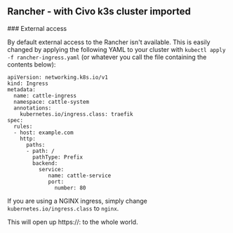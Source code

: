 ## Rancher - with Civo k3s cluster imported

### External access

By default external access to the Rancher isn't available. This is easily changed by applying the following YAML to your cluster with `kubectl apply -f rancher-ingress.yaml` (or whatever you call the file containing the contents below):

```
apiVersion: networking.k8s.io/v1
kind: Ingress
metadata:
  name: cattle-ingress
  namespace: cattle-system
  annotations:
    kubernetes.io/ingress.class: traefik
spec:
  rules:
  - host: example.com
    http:
      paths:
      - path: /
        pathType: Prefix
        backend:
          service:
             name: cattle-service
             port:
               number: 80
```

If you are using a NGINX ingress, simply change `kubernetes.io/ingress.class` to `nginx`.

This will open up https://<masterIP>:<traefik443PORT> to the whole world.

